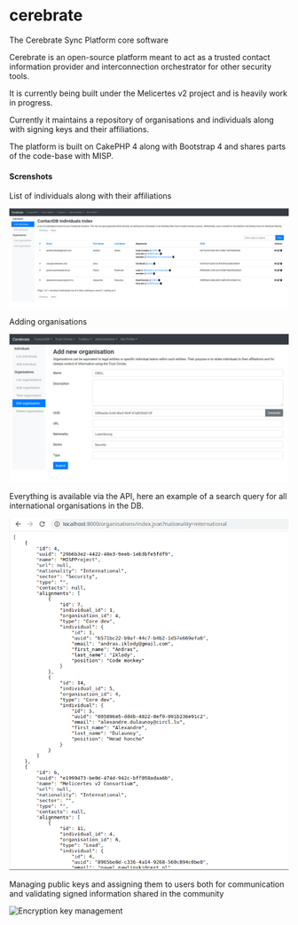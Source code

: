 # cerebrate
The Cerebrate Sync Platform core software

Cerebrate is an open-source platform meant to act as a trusted contact information provider and interconnection orchestrator for other security tools.

It is currently being built under the Melicertes v2 project and is heavily work in progress.

Currently it maintains a repository of organisations and individuals along with signing keys and their affiliations.

The platform is built on CakePHP 4 along with Bootstrap 4 and shares parts of the code-base with MISP.

#### Screnshots

List of individuals along with their affiliations

![List of individuals](/documentation/images/individuals.png)

Adding organisations

![Adding an organisation](/documentation/images/add_org.png)

Everything is available via the API, here an example of a search query for all international organisations in the DB.

![API query](/documentation/images/orgs_api.png)

Managing public keys and assigning them to users both for communication and validating signed information shared in the community

![Encryption key management](add_encryption_key.png)
